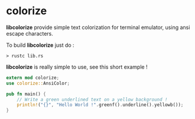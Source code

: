 colorize
========

__libcolorize__ provide simple text colorization for terminal emulator, using ansi escape characters.

To build __libcolorize__ just do :

```Shell
> rustc lib.rs
```

__libcolorize__ is really simple to use, see this short example !

```Rust
extern mod colorize;
use colorize::AnsiColor;

pub fn main() {
    // Write a green underlined text on a yellow background !
    println!("{}", "Hello World !".greenf().underline().yellowb());
}

```